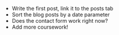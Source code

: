 - Write the first post, link it to the posts tab
- Sort the blog posts by a date parameter
- Does the contact form work right now? 
- Add more coursework!